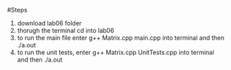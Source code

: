 #Steps

1. download lab06 folder
2. thorugh the terminal cd into lab06
3. to run the main file enter g++ Matrix.cpp main.cpp into terminal and then ./a.out
4. to run the unit tests, enter g++ Matrix.cpp UnitTests.cpp into terminal and then ./a.out